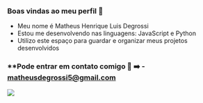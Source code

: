 ### **Boas vindas ao meu perfil** 👋

- Meu nome é Matheus Henrique Luis Degrossi
- Estou me desenvolvendo nas linguagens: JavaScript e Python
- Utilizo este espaço para guardar e organizar meus  projetos desenvolvidos

### **Pode entrar em contato comigo 📧 ➡️ - matheusdegrossi5@gmail.com


![](https://media1.tenor.com/m/1mwdqr51emcAAAAC/test-typing.gif)
